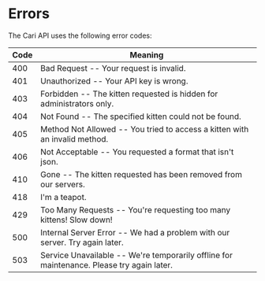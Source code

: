 # Errors

<!-- <aside class="notice">
This error section is stored in a separate file in <code>includes/_errors.md</code>. Slate allows you to optionally separate out your docs into many files...just save them to the <code>includes</code> folder and add them to the top of your <code>index.md</code>'s frontmatter. Files are included in the order listed.
</aside> -->

The Cari API uses the following error codes:

| Code | Meaning                                                                                   |
| ---- | ----------------------------------------------------------------------------------------- |
| 400  | Bad Request -- Your request is invalid.                                                   |
| 401  | Unauthorized -- Your API key is wrong.                                                    |
| 403  | Forbidden -- The kitten requested is hidden for administrators only.                      |
| 404  | Not Found -- The specified kitten could not be found.                                     |
| 405  | Method Not Allowed -- You tried to access a kitten with an invalid method.                |
| 406  | Not Acceptable -- You requested a format that isn't json.                                 |
| 410  | Gone -- The kitten requested has been removed from our servers.                           |
| 418  | I'm a teapot.                                                                             |
| 429  | Too Many Requests -- You're requesting too many kittens! Slow down!                       |
| 500  | Internal Server Error -- We had a problem with our server. Try again later.               |
| 503  | Service Unavailable -- We're temporarily offline for maintenance. Please try again later. |
